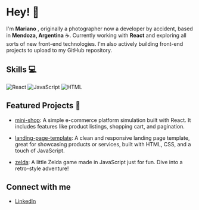 # Hey! 👋

I'm **Mariano** <i class="fas fa-laptop-code"></i>, originally a photographer now a developer by accident, based in **Mendoza, Argentina** ☕.
Currently working with **React** <i class="fab fa-react"></i> and exploring all sorts of new front-end technologies. I'm also actively building front-end projects to upload to my GitHub repository.

## Skills 💻
![React](https://img.shields.io/badge/React-React%20js-brightgreen)
![JavaScript](https://img.shields.io/badge/JavaScript-JavaScript-yellow)
![HTML](https://img.shields.io/badge/HTML-HTML%205-orange)

## Featured Projects 🚀
- [mini-shop](https://github.com/Mariano-Ariel/mini-shop): A simple e-commerce platform simulation built with React. It includes features like product listings, shopping cart, and pagination.
  
- [landing-page-template](https://github.com/Mariano-Ariel/landing-page-template): A clean and responsive landing page template, great for showcasing products or services, built with HTML, CSS, and a touch of JavaScript.
  
- [zelda](https://github.com/Mariano-Ariel/zelda): A little Zelda game made in JavaScript just for fun. Dive into a retro-style adventure!

## Connect with me
- [LinkedIn](https://www.linkedin.com/in/mariano-rodriguez-dev)
